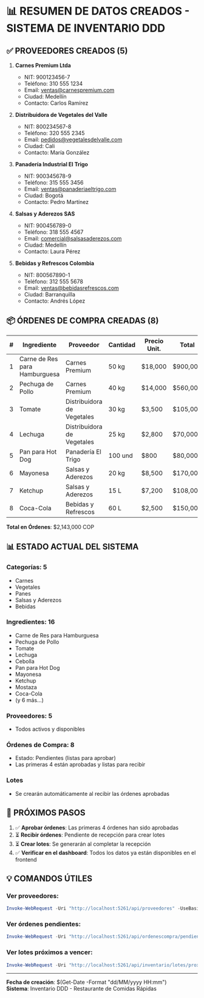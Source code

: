 # 📊 RESUMEN DE DATOS CREADOS - SISTEMA DE INVENTARIO DDD

## ✅ PROVEEDORES CREADOS (5)

1. **Carnes Premium Ltda**

   - NIT: 900123456-7
   - Teléfono: 310 555 1234
   - Email: ventas@carnespremium.com
   - Ciudad: Medellín
   - Contacto: Carlos Ramírez

2. **Distribuidora de Vegetales del Valle**

   - NIT: 800234567-8
   - Teléfono: 320 555 2345
   - Email: pedidos@vegetalesdelvalle.com
   - Ciudad: Cali
   - Contacto: María González

3. **Panadería Industrial El Trigo**

   - NIT: 900345678-9
   - Teléfono: 315 555 3456
   - Email: ventas@panaderiaeltrigo.com
   - Ciudad: Bogotá
   - Contacto: Pedro Martínez

4. **Salsas y Aderezos SAS**

   - NIT: 900456789-0
   - Teléfono: 318 555 4567
   - Email: comercial@salsasaderezos.com
   - Ciudad: Medellín
   - Contacto: Laura Pérez

5. **Bebidas y Refrescos Colombia**
   - NIT: 800567890-1
   - Teléfono: 312 555 5678
   - Email: ventas@bebidasrefrescos.com
   - Ciudad: Barranquilla
   - Contacto: Andrés López

## 📦 ÓRDENES DE COMPRA CREADAS (8)

| #   | Ingrediente                   | Proveedor                  | Cantidad | Precio Unit. | Total    | Entrega |
| --- | ----------------------------- | -------------------------- | -------- | ------------ | -------- | ------- |
| 1   | Carne de Res para Hamburguesa | Carnes Premium             | 50 kg    | $18,000      | $900,000 | +5 días |
| 2   | Pechuga de Pollo              | Carnes Premium             | 40 kg    | $14,000      | $560,000 | +3 días |
| 3   | Tomate                        | Distribuidora de Vegetales | 30 kg    | $3,500       | $105,000 | +2 días |
| 4   | Lechuga                       | Distribuidora de Vegetales | 25 kg    | $2,800       | $70,000  | +2 días |
| 5   | Pan para Hot Dog              | Panadería El Trigo         | 100 und  | $800         | $80,000  | +4 días |
| 6   | Mayonesa                      | Salsas y Aderezos          | 20 kg    | $8,500       | $170,000 | +7 días |
| 7   | Ketchup                       | Salsas y Aderezos          | 15 L     | $7,200       | $108,000 | +7 días |
| 8   | Coca-Cola                     | Bebidas y Refrescos        | 60 L     | $2,500       | $150,000 | +3 días |

**Total en Órdenes**: $2,143,000 COP

## 📊 ESTADO ACTUAL DEL SISTEMA

### Categorías: 5

- Carnes
- Vegetales
- Panes
- Salsas y Aderezos
- Bebidas

### Ingredientes: 16

- Carne de Res para Hamburguesa
- Pechuga de Pollo
- Tomate
- Lechuga
- Cebolla
- Pan para Hot Dog
- Mayonesa
- Ketchup
- Mostaza
- Coca-Cola
- (y 6 más...)

### Proveedores: 5

- Todos activos y disponibles

### Órdenes de Compra: 8

- Estado: Pendientes (listas para aprobar)
- Las primeras 4 están aprobadas y listas para recibir

### Lotes

- Se crearán automáticamente al recibir las órdenes aprobadas

## 🎯 PRÓXIMOS PASOS

1. ✅ **Aprobar órdenes**: Las primeras 4 órdenes han sido aprobadas
2. ⏳ **Recibir órdenes**: Pendiente de recepción para crear lotes
3. ⏳ **Crear lotes**: Se generarán al completar la recepción
4. ✅ **Verificar en el dashboard**: Todos los datos ya están disponibles en el frontend

## 💡 COMANDOS ÚTILES

### Ver proveedores:

```powershell
Invoke-WebRequest -Uri "http://localhost:5261/api/proveedores" -UseBasicParsing
```

### Ver órdenes pendientes:

```powershell
Invoke-WebRequest -Uri "http://localhost:5261/api/ordenescompra/pendientes" -UseBasicParsing
```

### Ver lotes próximos a vencer:

```powershell
Invoke-WebRequest -Uri "http://localhost:5261/api/inventario/lotes/proximos-vencer?diasAnticipacion=365" -UseBasicParsing
```

---

**Fecha de creación**: $(Get-Date -Format "dd/MM/yyyy HH:mm")  
**Sistema**: Inventario DDD - Restaurante de Comidas Rápidas
